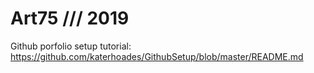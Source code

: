 # Art75 /// 2019

Github porfolio setup tutorial: https://github.com/katerhoades/GithubSetup/blob/master/README.md
